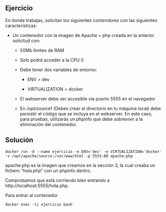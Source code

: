 Ejercicio
---------

En donde trabajas, solicitan los siguientes contendores con las siguientes características:

- Un contenedor con la imagen de Apache + php creada en la anterior solicitud con:

  * 50Mb límites de RAM

  * Solo podrá acceder a la CPU 0

  * Debe tener dos variables de entorno:

      * ENV = dev

      * VIRTUALIZATION = docker

  * El webserver debe ser accesible vía puerto 5555 en el navegador

  * En /opt/source1 (Debes crear el directorio en tu máquina local) debe persistir el código 
  que se incluya en el webserver. En este caso, para pruebas, utilizarás un phpinfo que debe sobrevivir 
  a la eliminación del contenedor.
  
  
  
Solución
---------

    docker run -d --name ejercicio -e ENV='dev' -e VIRTUALIZATION='docker' -v /opt/apache/source:/var/www/html -p 5555:80 apache:php
    
apache:php es la imagen que creamos en la sección 3, la cual creaba un fichero "hola.php" con un phpinfo dentro.

Comprobamos que está corriendo bien entrando a http://localhost:5555/hola.php.

Para entrar al contenedor 

    docker exec -ti ejercicio bash         



